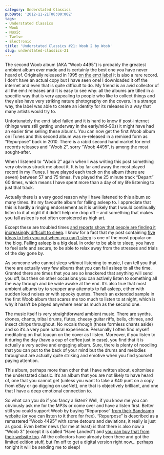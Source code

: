```yaml
---
category: Understated Classics
pubDate: '2012-11-21T00:00:00Z'
tags:
- Understated Classics
- Woob
- Music
- Twelve
- Electronic
title: 'Understated Classics #21: Woob 2 by Woob'
slug: understated-classics-21
---
```

The second Woob album (AKA “Woob 4495”) is probably the greatest ambient album ever made and is certainly the best one you have never heard of. Originally released in 1995 [on the em:t label](http://www.emit.cc) it is also a rare record. I don’t have an actual copy but I have seen one! I downloaded it off the internet and even that is quite difficult to do. My friend is an avid collector of all the em:t releases and it is easy to see why: all the albums are titled in a specific way that is very appealing to people who like to collect things and they also have very striking nature photography on the covers. In a strange way, the label was able to create an identity for its releases in a way that many artists would try to.

Unfortunately the em:t label failed and it is hard to know if post-internet (things were still getting underway in the early/mid-90s) it might have had an easier time selling these albums. You can now get the first Woob album on iTunes and this second album was re-released in a remixed form as “Repurpose” back in 2010. There is a rabid second hand market for em:t records releases and “Woob 2”, sorry “Woob 4495”, is among the most sought-after.

When I listened to “Woob 2” again when I was writing this post something very obvious struck me about it. It is by far and away the most played record in my iTunes. I have played each track on the album (there are seven) between 57 and 75 times. I’ve played the 25 minute track “Depart” 60 times, which means I have spent more than a day of my life listening to just that track.

Actually there is a very good reason why I have listened to this album so many times. It’s my favourite album for falling asleep to. I appreciate that this is hardly a ringing endorsement as it is unlikely that I would continually listen to it at night if it didn’t help me drop off – and something that makes you fall asleep is not often considered as high art.

Except these are troubled times [and reports show that people are finding it increasingly difficult to sleep](http://www.guardian.co.uk/lifeandstyle/2012/aug/20/sleeping-pills-britains-hidden-addiction). I know for a fact that my post containing [five ideas to help you out when you can’t sleep](five-things-to-try-when-you-cant-sleep) is one of the most popular on the blog. Falling asleep is a big deal. In order to be able to sleep, you have to feel safe and secure, to be able to relax away from the stresses and trials of the day gone by.

As someone who cannot sleep _without_ listening to music, I can tell you that there are actually very few albums that you can fall asleep to all the time. Granted there are times that you are so knackered that anything will send you off, but then on other occasions you can actively listen to something all the way through and be wide awake at the end. It’s also true that most ambient albums try to scupper any attempts to fall asleep, either with sudden loud noises or with spooky quotes. There’s an extended sample in the first Woob album that scares me too much to listen to at night, which is why it hasn’t be played anywhere near as much as the second one.

The music itself is very straightforward ambient music. There are synths, drones, chants, tribal drums, flutes, cheesy guitar riffs, bells, chimes, and insect chirps throughout. No vocals though (those formless chants aside) and so it’s a very pure natural experience. Personally I often find myself meditating on that toucan on the cover as I listen. Moreover, if you listen to it during the day (have a cup of coffee just in case), you find that it is actually a very active and engaging album. Sure, there is plenty of noodling that you can put to the back of your mind but the drums and melodies throughout are actually quite striking and emotive when you find yourself paying attention.

This album, perhaps more than other that I have written about, epitomises the understated classic. It’s an album that you are not likely to have heard of, one that you cannot get (unless you want to take a £40 punt on a copy from eBay or go digging on useNet), one that is objectively brilliant, and one that I have a deep emotional connection to.

So what can you do if you fancy a listen? Well, if you know me you can obviously ask me for the MP3s or come over and have a listen first. Better still you could support Woob by buying “Repurpose” [from their Bandcamp website](http://woob.bandcamp.com/album/repurpose) (or you can listen to it there for free). “Repurpose” is described as a remastered “Woob 4495” with some detours and deviations, it really is just as good. Even better news (for me at least) is that there is also now a “Woob 3” (except it is called “Have Landed”) and [you can buy that from their website too](http://woob.bandcamp.com/album/have-landed). All the collectors have already been there and got the limited edition stuff, but I’m off to get a digital version right now… perhaps tonight it will be sending me to sleep!